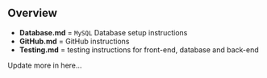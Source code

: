 ## Overview
- **Database.md** = `MySQL` Database setup instructions
- **GitHub.md** = GitHub instructions
- **Testing.md** = testing instructions for front-end, database and back-end

Update more in here... 